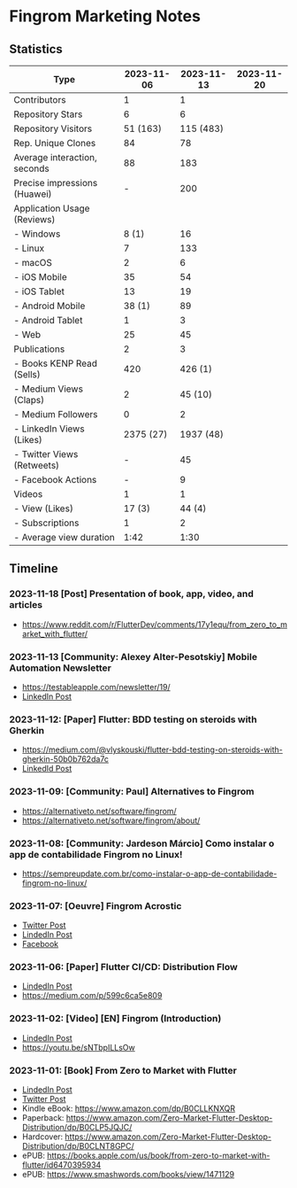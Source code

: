 # Fingrom Marketing Notes

## Statistics

| Type                           | 2023-11-06 | 2023-11-13 | 2023-11-20 |
|--------------------------------|------------|------------|------------|
| Contributors                   |    1       |    1       | |
| Repository Stars               |    6       |    6       | |
| Repository Visitors            |   51 (163) |  115 (483) | |
| Rep. Unique Clones             |   84       |   78       | |
| Average interaction, seconds   |   88       |  183       | |
| Precise impressions (Huawei)   |    -       |  200       | |
| Application Usage (Reviews)    |            |            | |
| - Windows                      |    8 (1)   |   16       | |
| - Linux                        |    7       |  133       | |
| - macOS                        |    2       |    6       | |
| - iOS Mobile                   |   35       |   54       | |
| - iOS Tablet                   |   13       |   19       | |
| - Android Mobile               |   38 (1)   |   89       | |
| - Android Tablet               |    1       |    3       | |
| - Web                          |   25       |   45       | |
| Publications                   |    2       |    3       | |
| - Books KENP Read (Sells)      |  420       |  426 (1)   | |
| - Medium Views (Claps)         |    2       |   45 (10)  | |
| - Medium Followers             |    0       |    2       | |
| - LinkedIn Views (Likes)       | 2375 (27)  | 1937 (48)  | |
| - Twitter Views (Retweets)     |    -       |   45       | |
| - Facebook Actions             |    -       |    9       | |
| Videos                         |    1       |    1       | |
| - View (Likes)                 |   17 (3)   |   44 (4)   | |
| - Subscriptions                |    1       |    2       | |
| - Average view duration        | 1:42       | 1:30       | |


## Timeline

### 2023-11-18 [Post] Presentation of book, app, video, and articles 
- https://www.reddit.com/r/FlutterDev/comments/17y1equ/from_zero_to_market_with_flutter/

### 2023-11-13 [Community: Alexey Alter-Pesotskiy] Mobile Automation Newsletter 
- https://testableapple.com/newsletter/19/
- [LinkedIn Post](https://www.linkedin.com/feed/update/urn:li:activity:7129545454538625025/)

### 2023-11-12: [Paper] Flutter: BDD testing on steroids with Gherkin
- https://medium.com/@vlyskouski/flutter-bdd-testing-on-steroids-with-gherkin-50b0b762da7c
- [LinkedId Post](https://www.linkedin.com/posts/v-lyskouski_flutter-bdd-testing-on-steroids-with-gherkin-activity-7129214717285326848-Rhwt)

### 2023-11-09: [Community: Paul] Alternatives to Fingrom
- https://alternativeto.net/software/fingrom/
- https://alternativeto.net/software/fingrom/about/

### 2023-11-08: [Community: Jardeson Márcio] Como instalar o app de contabilidade Fingrom no Linux!
- https://sempreupdate.com.br/como-instalar-o-app-de-contabilidade-fingrom-no-linux/

### 2023-11-07: [Oeuvre] Fingrom Acrostic
- [Twitter Post](https://x.com/TheFieryCat/status/1721751900641509508)
- [LindedIn Post](https://www.linkedin.com/feed/update/urn:li:activity:7127580446900563968/)
- [Facebook](https://www.facebook.com/vlyskouski/posts/pfbid02wMANkPSWoXAD4oEHZr9wMY7pud1rhHqMU5wMFpNXehAAYjPscBRDPBKQ6QmmomNcl)

### 2023-11-06: [Paper] Flutter CI/CD: Distribution Flow
- [LindedIn Post](https://www.linkedin.com/feed/update/urn:li:activity:7127253298914410496)
- https://medium.com/p/599c6ca5e809

### 2023-11-02: [Video] [EN] Fingrom (Introduction)
- [LindedIn Post](https://www.linkedin.com/feed/update/urn:li:activity:7125980488401342464)
- https://youtu.be/sNTbpILLsOw

### 2023-11-01: [Book] From Zero to Market with Flutter
- [LindedIn Post](https://www.linkedin.com/feed/update/urn:li:activity:7125387035850211329)
- [Twitter Post](https://x.com/TheFieryCat/status/1719625739878748347)
- Kindle eBook: https://www.amazon.com/dp/B0CLLKNXQR
- Paperback: https://www.amazon.com/Zero-Market-Flutter-Desktop-Distribution/dp/B0CLP5JQJC/
- Hardcover: https://www.amazon.com/Zero-Market-Flutter-Desktop-Distribution/dp/B0CLNT8GPC/
- ePUB: https://books.apple.com/us/book/from-zero-to-market-with-flutter/id6470395934
- ePUB: https://www.smashwords.com/books/view/1471129

